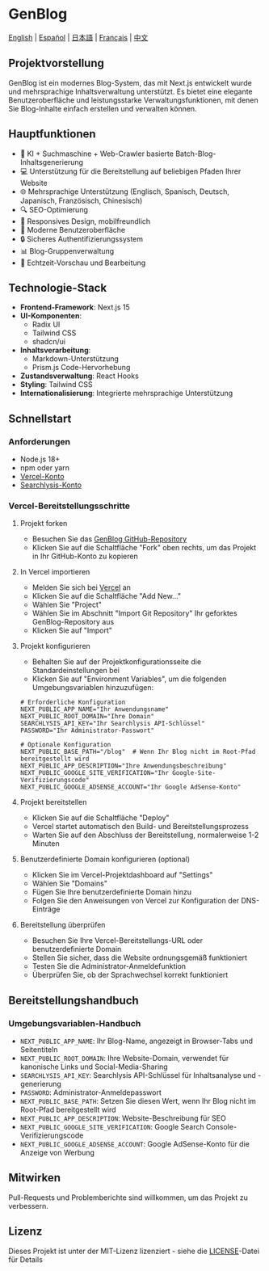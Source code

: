 # GenBlog

[English](../README.md) | [Español](README-es.md) | [日本語](README-ja.md) | [Français](README-fr.md) | [中文](README-zh.md)

## Projektvorstellung

GenBlog ist ein modernes Blog-System, das mit Next.js entwickelt wurde und mehrsprachige Inhaltsverwaltung unterstützt. Es bietet eine elegante Benutzeroberfläche und leistungsstarke Verwaltungsfunktionen, mit denen Sie Blog-Inhalte einfach erstellen und verwalten können.

## Hauptfunktionen

- 📝 KI + Suchmaschine + Web-Crawler basierte Batch-Blog-Inhaltsgenerierung
- 💻 Unterstützung für die Bereitstellung auf beliebigen Pfaden Ihrer Website
- 🌐 Mehrsprachige Unterstützung (Englisch, Spanisch, Deutsch, Japanisch, Französisch, Chinesisch)
- 🔍 SEO-Optimierung
- 📱 Responsives Design, mobilfreundlich
- 🎨 Moderne Benutzeroberfläche
- 🔒 Sicheres Authentifizierungssystem
- 📊 Blog-Gruppenverwaltung
- 🔄 Echtzeit-Vorschau und Bearbeitung

## Technologie-Stack

- **Frontend-Framework**: Next.js 15
- **UI-Komponenten**: 
  - Radix UI
  - Tailwind CSS
  - shadcn/ui
- **Inhaltsverarbeitung**: 
  - Markdown-Unterstützung
  - Prism.js Code-Hervorhebung
- **Zustandsverwaltung**: React Hooks
- **Styling**: Tailwind CSS
- **Internationalisierung**: Integrierte mehrsprachige Unterstützung

## Schnellstart

### Anforderungen

- Node.js 18+ 
- npm oder yarn
- [Vercel-Konto](https://vercel.com)
- [Searchlysis-Konto](https://searchlysis.com)

### Vercel-Bereitstellungsschritte

1. Projekt forken
   - Besuchen Sie das [GenBlog GitHub-Repository](https://github.com/nohsueh/genblog)
   - Klicken Sie auf die Schaltfläche "Fork" oben rechts, um das Projekt in Ihr GitHub-Konto zu kopieren

2. In Vercel importieren
   - Melden Sie sich bei [Vercel](https://vercel.com) an
   - Klicken Sie auf die Schaltfläche "Add New..."
   - Wählen Sie "Project"
   - Wählen Sie im Abschnitt "Import Git Repository" Ihr geforktes GenBlog-Repository aus
   - Klicken Sie auf "Import"

3. Projekt konfigurieren
   - Behalten Sie auf der Projektkonfigurationsseite die Standardeinstellungen bei
   - Klicken Sie auf "Environment Variables", um die folgenden Umgebungsvariablen hinzuzufügen:

   ```env
   # Erforderliche Konfiguration
   NEXT_PUBLIC_APP_NAME="Ihr Anwendungsname"
   NEXT_PUBLIC_ROOT_DOMAIN="Ihre Domain"
   SEARCHLYSIS_API_KEY="Ihr Searchlysis API-Schlüssel"
   PASSWORD="Ihr Administrator-Passwort"

   # Optionale Konfiguration
   NEXT_PUBLIC_BASE_PATH="/blog"  # Wenn Ihr Blog nicht im Root-Pfad bereitgestellt wird
   NEXT_PUBLIC_APP_DESCRIPTION="Ihre Anwendungsbeschreibung"
   NEXT_PUBLIC_GOOGLE_SITE_VERIFICATION="Ihr Google-Site-Verifizierungscode"
   NEXT_PUBLIC_GOOGLE_ADSENSE_ACCOUNT="Ihr Google AdSense-Konto"
   ```

4. Projekt bereitstellen
   - Klicken Sie auf die Schaltfläche "Deploy"
   - Vercel startet automatisch den Build- und Bereitstellungsprozess
   - Warten Sie auf den Abschluss der Bereitstellung, normalerweise 1-2 Minuten

5. Benutzerdefinierte Domain konfigurieren (optional)
   - Klicken Sie im Vercel-Projektdashboard auf "Settings"
   - Wählen Sie "Domains"
   - Fügen Sie Ihre benutzerdefinierte Domain hinzu
   - Folgen Sie den Anweisungen von Vercel zur Konfiguration der DNS-Einträge

6. Bereitstellung überprüfen
   - Besuchen Sie Ihre Vercel-Bereitstellungs-URL oder benutzerdefinierte Domain
   - Stellen Sie sicher, dass die Website ordnungsgemäß funktioniert
   - Testen Sie die Administrator-Anmeldefunktion
   - Überprüfen Sie, ob der Sprachwechsel korrekt funktioniert

## Bereitstellungshandbuch

### Umgebungsvariablen-Handbuch

- `NEXT_PUBLIC_APP_NAME`: Ihr Blog-Name, angezeigt in Browser-Tabs und Seitentiteln
- `NEXT_PUBLIC_ROOT_DOMAIN`: Ihre Website-Domain, verwendet für kanonische Links und Social-Media-Sharing
- `SEARCHLYSIS_API_KEY`: Searchlysis API-Schlüssel für Inhaltsanalyse und -generierung
- `PASSWORD`: Administrator-Anmeldepasswort
- `NEXT_PUBLIC_BASE_PATH`: Setzen Sie diesen Wert, wenn Ihr Blog nicht im Root-Pfad bereitgestellt wird
- `NEXT_PUBLIC_APP_DESCRIPTION`: Website-Beschreibung für SEO
- `NEXT_PUBLIC_GOOGLE_SITE_VERIFICATION`: Google Search Console-Verifizierungscode
- `NEXT_PUBLIC_GOOGLE_ADSENSE_ACCOUNT`: Google AdSense-Konto für die Anzeige von Werbung

## Mitwirken

Pull-Requests und Problemberichte sind willkommen, um das Projekt zu verbessern.

## Lizenz

Dieses Projekt ist unter der MIT-Lizenz lizenziert - siehe die [LICENSE](../LICENSE)-Datei für Details 